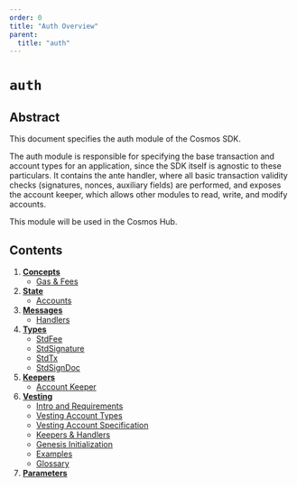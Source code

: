 ```yaml
---
order: 0
title: "Auth Overview"
parent:
  title: "auth"
---
```


# `auth`

## Abstract

This document specifies the auth module of the Cosmos SDK.

The auth module is responsible for specifying the base transaction and account types
for an application, since the SDK itself is agnostic to these particulars. It contains
the ante handler, where all basic transaction validity checks (signatures, nonces, auxiliary fields)
are performed, and exposes the account keeper, which allows other modules to read, write, and modify accounts.

This module will be used in the Cosmos Hub.

## Contents

1. **[Concepts](01_concepts.md)**
    - [Gas & Fees](01_concepts.md#gas-&-fees)
2. **[State](02_state.md)**
    - [Accounts](02_state.md#accounts)
3. **[Messages](03_messages.md)**
    - [Handlers](03_messages.md#handlers)
4. **[Types](03_types.md)**
    - [StdFee](03_types.md#stdfee)
    - [StdSignature](03_types.md#stdsignature)
    - [StdTx](03_types.md#stdtx)
    - [StdSignDoc](03_types.md#stdsigndoc)
5. **[Keepers](04_keepers.md)**
    - [Account Keeper](04_keepers.md#account-keeper)
6. **[Vesting](05_vesting.md)**
    - [Intro and Requirements](05_vesting.md#intro-and-requirements)
    - [Vesting Account Types](05_vesting.md#vesting-account-types)
    - [Vesting Account Specification](05_vesting.md#vesting-account-specification)
    - [Keepers & Handlers](05_vesting.md#keepers-&-handlers)
    - [Genesis Initialization](05_vesting.md#genesis-initialization)
    - [Examples](05_vesting.md#examples)
    - [Glossary](05_vesting.md#glossary)
7. **[Parameters](07_params.md)**
